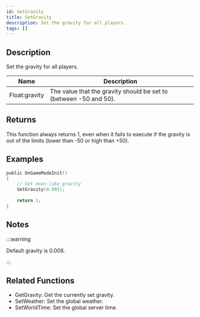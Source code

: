 ```yaml
---
id: SetGravity
title: SetGravity
description: Set the gravity for all players.
tags: []
---
```


<TagLinks />

## Description

Set the gravity for all players.

| Name          | Description                                                       |
| ------------- | ----------------------------------------------------------------- |
| Float:gravity | The value that the gravity should be set to (between -50 and 50). |

## Returns

This function always returns 1, even when it fails to execute if the gravity is out of the limits (lower than -50 or high than +50).

## Examples

```c
public OnGameModeInit()
{
    // Set moon-like gravity
    SetGravity(0.001);
 
    return 1;
}
```

## Notes

:::warning

Default gravity is 0.008.

:::

## Related Functions

- GetGravity: Get the currently set gravity.
- SetWeather: Set the global weather.
- SetWorldTime: Set the global server time.
